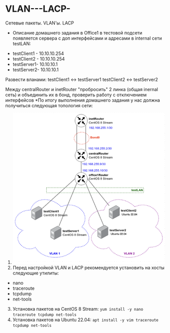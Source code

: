 # VLAN---LACP-
Сетевые пакеты. VLAN'ы. LACP 
* Описание домашнего задания
в Office1 в тестовой подсети появляется сервера с доп интерфейсами и адресами
в internal сети testLAN: 
- testClient1 - 10.10.10.254
- testClient2 - 10.10.10.254
- testServer1- 10.10.10.1 
- testServer2- 10.10.10.1

Развести вланами:
testClient1 <-> testServer1
testClient2 <-> testServer2

Между centralRouter и inetRouter "пробросить" 2 линка (общая inernal сеть) и объединить их в бонд, проверить работу c отключением интерфейсов
*По итогу выполнения домашнего задания у нас должна получиться следующая топология сети:
1. ![alt text](./Pictures/1.png)
2. Перед настройкой VLAN и LACP рекомендуется установить на хосты следующие утилиты:
* nano
* traceroute
* tcpdump
* net-tools
3. Установка пакетов на CentOS 8 Stream:  ``` yum install -y nano traceroute tcpdump net-tools  ```
4. Установка пакетов на Ubuntu 22.04:  ``` apt install -y vim traceroute tcpdump net-tools ```


  

